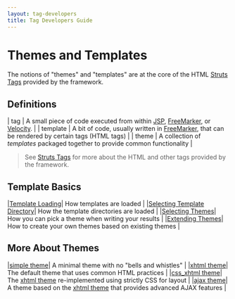 ```yaml
---
layout: tag-developers
title: Tag Developers Guide
---
```


# Themes and Templates

The notions of "themes" and "templates" are at the core of the HTML [Struts Tags](struts-tags.html) provided by the framework.

## Definitions

| tag | A small piece of code executed from within [JSP](jsp.html), [FreeMarker](freemarker.html), or [Velocity](velocity.html). |
| template | A bit of code, usually written in [FreeMarker](freemarker.html), that can be rendered by certain tags (HTML tags) |
| theme | A  collection of _templates_  packaged together to provide common functionality |

> See [Struts Tags](struts-tags.html) for more about the HTML and other tags provided by the framework.

## Template Basics

|[Template Loading](template-loading.html)| How templates are loaded |
|[Selecting Template Directory](selecting-template-directory.html)| How the template directories are loaded |
|[Selecting Themes](selecting-themes.html)| How you can pick a theme when writing your results |
|[Extending Themes](extending-themes.html)| How to create your own themes based on existing themes |

## More About Themes

|[simple theme](simple-theme.html)| A minimal theme with no "bells and whistles" |
|[xhtml theme](xhtml-theme.html)| The default theme that uses common HTML practices |
|[css_xhtml theme](css-xhtml-theme.html)| The [xhtml theme](xhtml-theme.html) re-implemented using strictly CSS for layout |
|[ajax theme](ajax-theme.html)| A theme based on the [xhtml theme](xhtml-theme.html) that provides advanced AJAX features |
